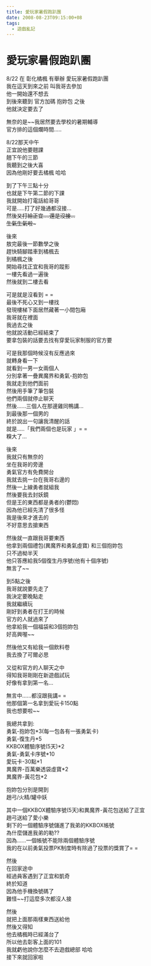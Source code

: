 ```yaml
---
title: 愛玩家暑假跑趴團
date: 2008-08-23T09:15:00+08
tags:
  - 遊戲亂記
---
```

# 愛玩家暑假跑趴團

8/22 在 彰化橘楓 有舉辦 愛玩家暑假跑趴團  
我在這天到來之前 叫我哥去參加  
他一開始還不想去  
到後來聽到 官方加碼 抱妳包 之後  
他就決定要去了  
  
無奈的是~~我居然要去學校的暑期輔導  
官方排的這個爛時間.....  
  
8/22那天中午  
正宜說他要翹課  
翹下午的三節  
我聽到之後大喜  
因為他剛好要去橘楓 哈哈  
  
到了下午三點十分  
也就是下午第二節的下課  
我就開始打電話給哥哥  
可是.....打了好幾通都沒接...  
然後~~又打給正宜....還是沒接...  
生氣生氣啦~~~  
  
後來  
敖完最後一節數學之後  
趕快騎腳踏車到橘楓去  
到橘楓之後  
開始尋找正宜和我哥的蹤影  
一樓先看過一遍後  
然後就到二樓去看  
  
可是就是沒看到 = =  
最後不死心又到一樓找  
發現樓梯下面居然藏著一小間包廂  
我哥就在裡面  
我過去之後  
他就說活動已經結束了  
要拿包裝的話要去找有穿愛玩家制服的官方要  
  
可是我那個時候沒有反應過來  
就轉身看一下  
就看到一男一女兩個人  
分別拿著一疊異魔界和勇氣-抱妳包  
我就走到他們面前  
然後用手筆了筆包裝  
他們兩個就停止聊天  
然後......三個人在那邊雞同鴨講...  
到最後那一個男的  
終於說出一句讓我清醒的話  
就是.....「我們兩個也是玩家 」= =  
糗大了...  
  
後來  
我就只有無奈的  
坐在我哥的旁邊  
勇氣官方有免費開台  
我就去挑一台在我哥右邊的  
然後一上線勇者就組我  
然後要我去封妖鏡  
但是王的東西都是勇者的(鬱悶)  
因為他已經先清了很多怪  
我是後來才進去的  
不好意思去搶東西  
  
然後就一直跟我哥要東西  
他拿到兩個禮包(異魔界和勇氣虛寶) 和三個抱妳包  
只不過柪半天  
他只答應給我5個復生丹序號(他有十個序號)  
無言了~~  
  
到5點之後  
我哥就說要先走了  
我決定要晚點走  
我就繼續玩  
剛好到勇者在打王的時候  
官方的人就過來了  
他拿給我一個福袋和3個抱妳包  
好高興喔~~  
  
然後他又有給我一個飲料卷  
我去換了可爾必思  
  
又從和官方的人聊天之中  
得知我哥剛剛在新遊戲試玩  
好像有拿到第一名...  
  
無言中......都沒跟我講= =  
他那個第一名拿到愛玩卡150點  
我也想要啦~~  
  
我總共拿到:  
勇氣-抱妳包\*3(每一包各有一張勇氣卡)  
勇氣-復生丹\*5  
KKBOX體驗序號(5天)\*2  
勇氣-勇氣卡序號\*10  
愛玩卡-30點\*1  
異魔界-百萬樂透袋虛寶\*2  
異魔界-黃花包\*2  
  
抱妳包分別是開到  
趙弓/火精/罐中妖  
  
其中一個KKBOX體驗序號(5天)和異魔界-黃花包送給了正宜  
趙弓送給了愛小樂  
剩下的一個體驗序號儲進了我弟的KKBOX帳號  
為什麼儲進我弟的勒??  
因為......一個帳號不能除兩個體驗序號  
我的在以前勇氣投票PK制度時有除過了投票的獎賞了= =  
  
然後  
在回家途中  
經過員客遇到了正宜和凱奇  
終於知道  
因為他手機換號碼了  
難怪~~打這麼多次都沒人接  
  
然後  
就把上面那兩樣東西送給他  
然後又得知  
他去橘楓時已經滿台了  
所以他去彰客上面的101  
我就虧他說你怎麼不去遊戲總部 哈哈  
接下來就回家啦